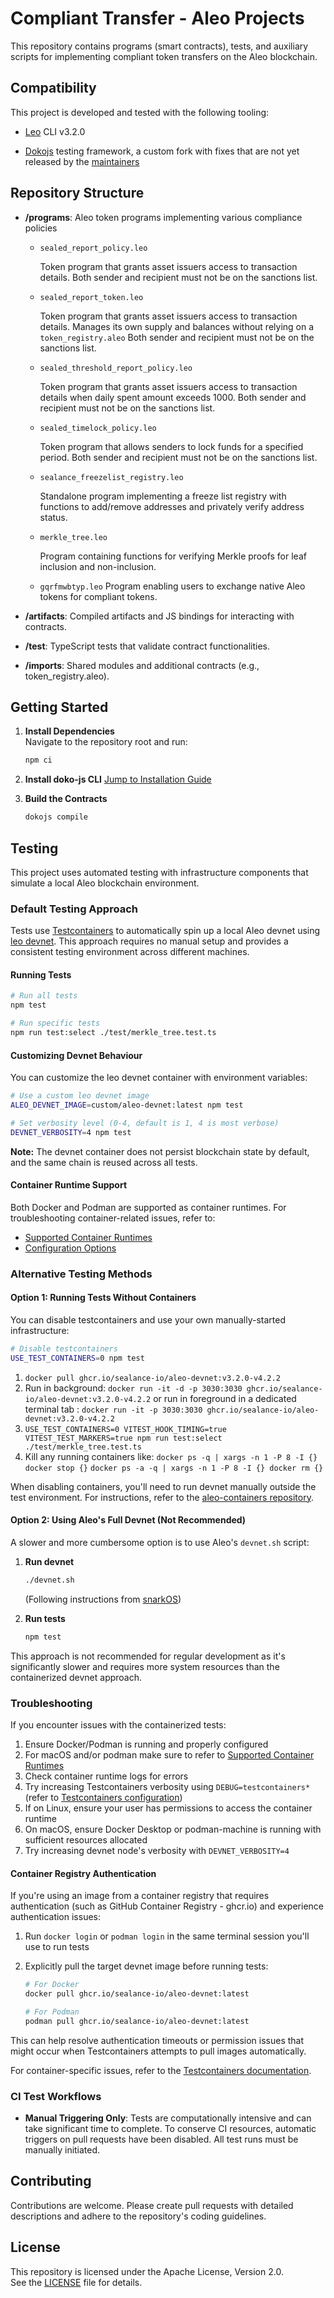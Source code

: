 # Compliant Transfer - Aleo Projects

This repository contains programs (smart contracts), tests, and auxiliary scripts for implementing compliant token transfers on the Aleo blockchain.

## Compatibility

This project is developed and tested with the following tooling:

- [Leo](https://github.com/ProvableHQ/leo) CLI v3.2.0

- [Dokojs](https://github.com/sealance-io/sealed-token-aleo) testing framework, a custom fork with fixes that are not yet released by the [maintainers](https://github.com/venture23-aleo/doko-js)

## Repository Structure

- **/programs**: Aleo token programs implementing various compliance policies

  - `sealed_report_policy.leo`

    Token program that grants asset issuers access to transaction details. Both sender and recipient must not be on the sanctions list.

  - `sealed_report_token.leo`

    Token program that grants asset issuers access to transaction details. Manages its own supply and balances without relying on a `token_registry.aleo` Both sender and recipient must not be on the sanctions list.

  - `sealed_threshold_report_policy.leo`

    Token program that grants asset issuers access to transaction details when daily spent amount exceeds 1000. Both sender and recipient must not be on the sanctions list.

  - `sealed_timelock_policy.leo`

    Token program that allows senders to lock funds for a specified period. Both sender and recipient must not be on the sanctions list.

  - `sealance_freezelist_registry.leo`

    Standalone program implementing a freeze list registry with functions to add/remove addresses and privately verify address status.

  - `merkle_tree.leo`

    Program containing functions for verifying Merkle proofs for leaf inclusion and non-inclusion.

  - `gqrfmwbtyp.leo`
    Program enabling users to exchange native Aleo tokens for compliant tokens.

- **/artifacts**: Compiled artifacts and JS bindings for interacting with contracts.
- **/test**: TypeScript tests that validate contract functionalities.
- **/imports**: Shared modules and additional contracts (e.g., token_registry.aleo).

## Getting Started

1. **Install Dependencies**  
   Navigate to the repository root and run:

   ```bash
   npm ci
   ```

2. **Install doko-js CLI**
   [Jump to Installation Guide](docs/doko-installation-guide.md)

3. **Build the Contracts**
   ```bash
   dokojs compile
   ```

## Testing

This project uses automated testing with infrastructure components that simulate a local Aleo blockchain environment.

### Default Testing Approach

Tests use [Testcontainers](https://node.testcontainers.org/) to automatically spin up a local Aleo devnet using [leo devnet](https://github.com/ProvableHQ/leo/releases/tag/v3.2.0). This approach requires no manual setup and provides a consistent testing environment across different machines.

#### Running Tests

```bash
# Run all tests
npm test

# Run specific tests
npm run test:select ./test/merkle_tree.test.ts
```

#### Customizing Devnet Behaviour

You can customize the leo devnet container with environment variables:

```bash
# Use a custom leo devnet image
ALEO_DEVNET_IMAGE=custom/aleo-devnet:latest npm test

# Set verbosity level (0-4, default is 1, 4 is most verbose)
DEVNET_VERBOSITY=4 npm test
```

**Note:** The devnet container does not persist blockchain state by default, and the same chain is reused across all tests.

#### Container Runtime Support

Both Docker and Podman are supported as container runtimes. For troubleshooting container-related issues, refer to:

- [Supported Container Runtimes](https://node.testcontainers.org/supported-container-runtimes/)
- [Configuration Options](https://node.testcontainers.org/configuration/)

### Alternative Testing Methods

#### Option 1: Running Tests Without Containers

You can disable testcontainers and use your own manually-started infrastructure:

```bash
# Disable testcontainers
USE_TEST_CONTAINERS=0 npm test
```

1. `docker pull ghcr.io/sealance-io/aleo-devnet:v3.2.0-v4.2.2`
2. Run in background: `docker run -it -d -p 3030:3030 ghcr.io/sealance-io/aleo-devnet:v3.2.0-v4.2.2` or run in foreground in a dedicated terminal tab : `docker run -it -p 3030:3030 ghcr.io/sealance-io/aleo-devnet:v3.2.0-v4.2.2`
3. `USE_TEST_CONTAINERS=0 VITEST_HOOK_TIMING=true VITEST_TEST_MARKERS=true npm run test:select ./test/merkle_tree.test.ts`
4. Kill any running containers like:
   `docker ps -q | xargs -n 1 -P 8 -I {} docker stop {}`
   `docker ps -a -q | xargs -n 1 -P 8 -I {} docker rm {}`

When disabling containers, you'll need to run devnet manually outside the test environment.
For instructions, refer to the [aleo-containers repository](https://github.com/sealance-io/aleo-containers).

#### Option 2: Using Aleo's Full Devnet (Not Recommended)

A slower and more cumbersome option is to use Aleo's `devnet.sh` script:

1. **Run devnet**

   ```bash
   ./devnet.sh
   ```

   (Following instructions from [snarkOS](https://github.com/ProvableHQ/snarkOS/blob/staging/devnet.sh))

2. **Run tests**
   ```bash
   npm test
   ```

This approach is not recommended for regular development as it's significantly slower and requires more system resources than the containerized devnet approach.

### Troubleshooting

If you encounter issues with the containerized tests:

1. Ensure Docker/Podman is running and properly configured
2. For macOS and/or podman make sure to refer to [Supported Container Runtimes](https://node.testcontainers.org/supported-container-runtimes/)
3. Check container runtime logs for errors
4. Try increasing Testcontainers verbosity using `DEBUG=testcontainers*` (refer to [Testcontainers configuration](https://node.testcontainers.org/configuration/))
5. If on Linux, ensure your user has permissions to access the container runtime
6. On macOS, ensure Docker Desktop or podman-machine is running with sufficient resources allocated
7. Try increasing devnet node's verbosity with `DEVNET_VERBOSITY=4`

#### Container Registry Authentication

If you're using an image from a container registry that requires authentication (such as GitHub Container Registry - ghcr.io) and experience authentication issues:

1. Run `docker login` or `podman login` in the same terminal session you'll use to run tests
2. Explicitly pull the target devnet image before running tests:

   ```bash
   # For Docker
   docker pull ghcr.io/sealance-io/aleo-devnet:latest

   # For Podman
   podman pull ghcr.io/sealance-io/aleo-devnet:latest
   ```

This can help resolve authentication timeouts or permission issues that might occur when Testcontainers attempts to pull images automatically.

For container-specific issues, refer to the [Testcontainers documentation](https://node.testcontainers.org/).

### CI Test Workflows

- **Manual Triggering Only**: Tests are computationally intensive and can take significant time to complete. To conserve CI resources, automatic triggers on pull requests have been disabled. All test runs must be manually initiated.

## Contributing

Contributions are welcome. Please create pull requests with detailed descriptions and adhere to the repository's coding guidelines.

## License

This repository is licensed under the Apache License, Version 2.0.  
See the [LICENSE](./LICENSE) file for details.

